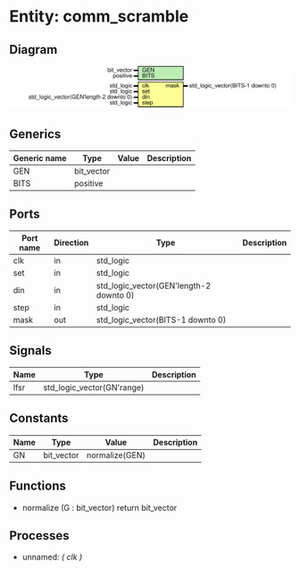 # Entity: comm_scramble
## Diagram
![Diagram](comm_scramble.svg "Diagram")
## Generics
| Generic name | Type       | Value | Description |
| ------------ | ---------- | ----- | ----------- |
| GEN          | bit_vector |       |             |
| BITS         | positive   |       |             |
## Ports
| Port name | Direction | Type                                    | Description |
| --------- | --------- | --------------------------------------- | ----------- |
| clk       | in        | std_logic                               |             |
| set       | in        | std_logic                               |             |
| din       | in        | std_logic_vector(GEN'length-2 downto 0) |             |
| step      | in        | std_logic                               |             |
| mask      | out       | std_logic_vector(BITS-1 downto 0)       |             |
## Signals
| Name | Type                       | Description |
| ---- | -------------------------- | ----------- |
| lfsr | std_logic_vector(GN'range) |             |
## Constants
| Name | Type       | Value           | Description |
| ---- | ---------- | --------------- | ----------- |
| GN   | bit_vector |  normalize(GEN) |             |
## Functions
- normalize <font id="function_arguments">(G : bit_vector)</font> <font id="function_return">return bit_vector</font>
## Processes
- unnamed: _( clk )_

